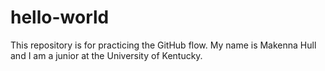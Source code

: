 # hello-world
This repository is for practicing the GitHub flow.
My name is Makenna Hull and I am a junior at the University of Kentucky. 
